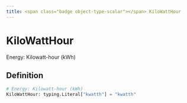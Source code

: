 ```yaml
---
title: <span class="badge object-type-scalar"></span> KiloWattHour
---
```

# <span class="badge object-type-scalar"></span> KiloWattHour

Energy: Kilowatt-hour (kWh)

## Definition

```python
# Energy: Kilowatt-hour (kWh)
KiloWattHour: typing.Literal["kwatth"] = "kwatth"
```
